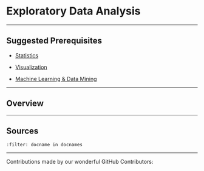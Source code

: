 # Exploratory Data Analysis

---

## Suggested Prerequisites

- [Statistics](https://makeuseofdata.com/mathematical_topics/statistics/index.html)

- [Visualization](https://makeuseofdata/visualization/index.html)

- [Machine Learning & Data Mining](https://makeuseofdata.com/machine_learning_and_data_mining/index.html)

---

## Overview

---

## Sources

```{bibliography} references.bib
:filter: docname in docnames
```

---

Contributions made by our wonderful GitHub Contributors: 